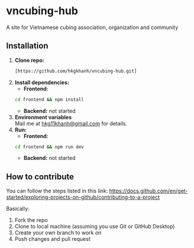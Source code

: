 # vncubing-hub
A site for Vietnamese cubing association, organization and community


## Installation
1. **Clone repo:** 
   ```bash
   [https://github.com/hkgkhanh/vncubing-hub.git]
   ```
2. **Install dependencies:**
   * **Frontend:**
   ```bash
   cd frontend && npm install
   ```
   * **Backend:**
   not started
3. **Environment variables**  
   Mail me at [hkg11khanh@gmail.com](mailto:hkg11khanh@gmail.com) for details.
4. **Run:**
   * **Frontend:**
   ```bash
   cd frontend && npm run dev
   ```
   * **Backend:**
   not started


## How to contribute
You can follow the steps listed in this link: https://docs.github.com/en/get-started/exploring-projects-on-github/contributing-to-a-project

Basically:
1. Fork the repo
2. Clone to local machine (assuming you use Git or GitHub Desktop)
3. Create your own branch to work on
4. Push changes and pull request
